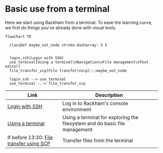 # Basic use from a terminal

Here we start using Rackham from a terminal.
To ease the learning curve,
we first do things you've already done
with visual tools.

```mermaid
flowchart TD

  classDef maybe_not_node stroke-dasharray: 5 5


  login_ssh[Login with SSH]
  use_terminal[Using a terminal\nNavigation\nFile management\nText editor]
  file_transfer_scp[File transfer\nscp]:::maybe_not_node

  login_ssh --> use_terminal
  use_terminal -.-> file_transfer_scp
```

<!-- Indeed, line lengths beyond 80 characters -->
<!-- markdownlint-disable MD013 -->

Link                                                                              |Description
----------------------------------------------------------------------------------|--------------------------------------------------------------------------
[Login with SSH](../sessions/login_console.md)                                    |Log in to Rackham's console environment
[Using a terminal](../sessions/use_terminal.md)                                   |Using a terminal for exploring the filesystem and do basic file management
If before 13:30: [File transfer using SCP](../sessions/file_transfer_using_scp.md)|Transfer files from the terminal

<!-- markdownlint-enable MD013 -->
